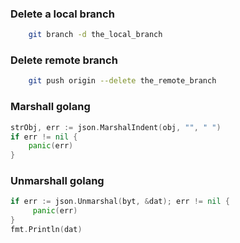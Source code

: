 ### Delete a local branch

```bash
    git branch -d the_local_branch
```

### Delete remote branch

```bash
    git push origin --delete the_remote_branch
```
### Marshall golang

```go
strObj, err := json.MarshalIndent(obj, "", " ")
if err != nil {
    panic(err)
}
```

### Unmarshall golang

```go
if err := json.Unmarshal(byt, &dat); err != nil {
     panic(err)
}
fmt.Println(dat)
```
